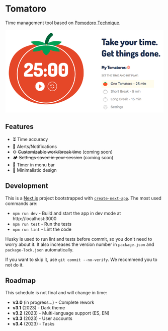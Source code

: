 # Tomatoro

Time management tool based on [Pomodoro Technique](https://en.wikipedia.org/wiki/Pomodoro_Technique).

![tomatoro app screenshot](public/screenshot.png)

## Features

- ⏳ Time accuracy
- 🔔 Alerts/Notifications
- ⚙️ ~~Customizable work/break time~~ (coming soon)
- 🏕️ ~~Settings saved in your session~~ (coming soon)
- 👀 Timer in menu bar
- 🎨 Minimalistic design

## Development

This is a [Next.js](https://nextjs.org/) project bootstrapped with [`create-next-app`](https://github.com/vercel/next.js/tree/canary/packages/create-next-app).
The most used commands are:

* `npm run dev` - Build and start the app in dev mode at http://localhost:3000
* `npm run test` - Run the tests
* `npm run lint` - Lint the code

Husky is used to run lint and tests before commit, so you don't need to worry about it. It also increases the version number in `package.json` and `package-lock.json` automatically.

If you want to skip it, use `git commit --no-verify`. We recommend you to not do it.

## Roadmap

This schedule is not final and will change in time:

- **v3.0** (in progress...) - Complete rework
- **v3.1** (2023) - Dark theme
- **v3.2** (2023) - Multi-language support (ES, EN)
- **v3.3** (2023) - User accounts
- **v3.4** (2023) - Tasks
